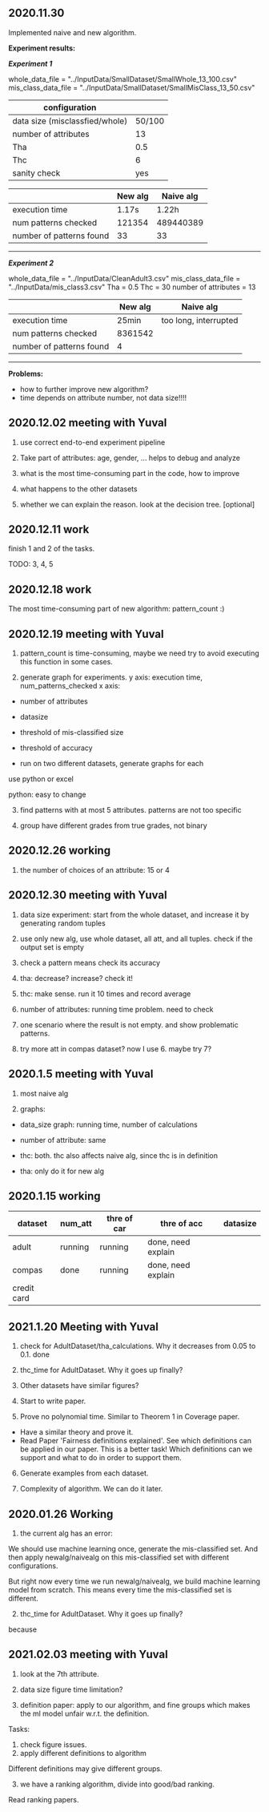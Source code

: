## 2020.11.30

Implemented naive and new algorithm.

**Experiment results:**

***Experiment 1***
 
 whole_data_file = "../InputData/SmallDataset/SmallWhole_13_100.csv"
 mis_class_data_file = "../InputData/SmallDataset/SmallMisClass_13_50.csv"


| configuration | |
| --- | --- |
| data size (misclassfied/whole) | 50/100 |
| number of attributes| 13|
| Tha | 0.5|
| Thc | 6 |
| sanity check | yes|



| | New alg | Naive alg |
| ----   | ----- | ----
| execution time | 1.17s | 1.22h |
| num patterns checked |  121354 | 489440389 |
| number of patterns found | 33 | 33|
---


***Experiment 2***
 
whole_data_file = "../InputData/CleanAdult3.csv"
mis_class_data_file = "../InputData/mis_class3.csv"
Tha = 0.5
Thc = 30
number of attributes = 13



| | New alg | Naive alg |
| ----   | ----- | ----
| execution time | 25min | too long, interrupted |
| num patterns checked |  8361542 | |
| number of patterns found | 4 | |


---
**Problems:**
- how to further improve new algorithm?
- time depends on attribute number, not data size!!!!


## 2020.12.02 meeting with Yuval 

1. use correct end-to-end experiment pipeline

2. Take part of attributes: age, gender, ... helps to debug and analyze

3. what is the most time-consuming part in the code, how to improve

4. what happens to the other datasets

5. whether we can explain the reason. look at the decision tree. [optional]


## 2020.12.11 work

finish 1 and 2 of the tasks.

TODO: 3, 4, 5

## 2020.12.18 work

The most time-consuming part of new algorithm: pattern_count :) 




## 2020.12.19 meeting with Yuval

1. pattern_count is time-consuming, maybe we need try to avoid executing this function in some cases.

2. generate graph for experiments. 
y axis: execution time, num_patterns_checked
x axis:
 - number of attributes
 - datasize
 - threshold of mis-classified size
 - threshold of accuracy
 
 - run on two different datasets, generate graphs for each

 use python or excel

 python: easy to change
 

3. find patterns with at most 5 attributes. patterns are not too specific

4. group have different grades from true grades, not binary


## 2020.12.26 working

1. the number of choices of an attribute: 15 or 4


## 2020.12.30 meeting with Yuval

1. data size experiment: start from the whole dataset, and increase it by generating random tuples

2. use only new alg, use whole dataset, all att, and all tuples.
check if the output set is empty

3. check a pattern means check its accuracy

4. tha: decrease? increase? check it! 

5. thc: make sense. run it 10 times and record average

6. number of attributes: running time problem. need to check

7. one scenario where the result is not empty. and show problematic patterns.

8. try more att in compas dataset? now I use 6. maybe try 7?


## 2020.1.5 meeting with Yuval

1. most naive alg

2. graphs:

- data_size graph: running time, number of calculations
- number of attribute: same
- thc: both. thc also affects naive alg, since thc is in definition

- tha: only do it for new alg

## 2020.1.15 working


| dataset | num_att | thre of car | thre of acc | datasize |
| --- | --- | --- | --- | --- |
| adult | running |  running | done, need explain  |   |
| compas |  done  | running  |  done, need explain  |    |
| credit card |     |    |     |    |

## 2021.1.20 Meeting with Yuval

1. check for AdultDataset/tha_calculations. Why it decreases from 0.05 to 0.1. 
done

2. thc_time for AdultDataset. Why it goes up finally? 

3. Other datasets have similar figures?

4. Start to write paper.

5. Prove no polynomial time. Similar to Theorem 1 in Coverage paper.
- Have a similar theory and prove it.
- Read Paper 'Fairness definitions explained'. See which definitions can be applied in our paper.
This is a better task! Which definitions can we support and what to do in order to support them.

6. Generate examples from each dataset. 

7. Complexity of algorithm. We can do it later.



## 2020.01.26 Working

1. the current alg has an error:
   
We should use machine learning once, generate the mis-classified set. 
   And then apply newalg/naivealg on this mis-classified set with different configurations.
   
But right now every time we run newalg/naivealg, we build machine learning model from scratch.
This means every time the mis-classified set is different.

2. thc_time for AdultDataset. Why it goes up finally? 

because 



## 2021.02.03 meeting with Yuval

1. look at the 7th attribute.

2. data size figure time limitation?

3. definition paper: apply to our algorithm, and fine groups which makes the ml model unfair w.r.t. the definition.


Tasks:
1. check figure issues.
2. apply different definitions to algorithm

Different definitions may give different groups.


3. we have a ranking algorithm, divide into good/bad ranking.

Read ranking papers.




